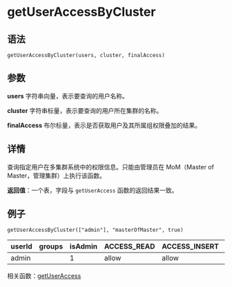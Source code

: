 # getUserAccessByCluster

## 语法

`getUserAccessByCluster(users, cluster, finalAccess)`

## 参数

**users** 字符串向量，表示要查询的用户名称。

**cluster** 字符串标量，表示要查询的用户所在集群的名称。

**finalAccess** 布尔标量，表示是否获取用户及其所属组权限叠加的结果。

## 详情

查询指定用户在多集群系统中的权限信息。只能由管理员在 MoM（Master of Master，管理集群）上执行该函数。

**返回值**：一个表，字段与 `getUserAccess` 函数的返回结果一致。

## 例子

```
getUserAccessByCluster(["admin"], "masterOfMaster", true)
```

| userId | groups | isAdmin | ACCESS\_READ | ACCESS\_INSERT | ACCESS\_UPDATE | ACCESS\_DELETE | VIEW\_EXEC | SCRIPT\_EXEC | TEST\_EXEC | DBOBJ\_CREATE | ... |
| --- | --- | --- | --- | --- | --- | --- | --- | --- | --- | --- | --- |
| admin |  | 1 | allow | allow | allow | allow | allow | allow | allow | allow | ... |

相关函数：[getUserAccess](getUserAccess.md)

